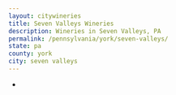 ```yaml
---
layout: citywineries
title: Seven Valleys Wineries
description: Wineries in Seven Valleys, PA
permalink: /pennsylvania/york/seven-valleys/
state: pa
county: york
city: seven valleys
---
```

-
